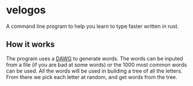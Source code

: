 # velogos
A command line program to help you learn to type faster written in rust.

## How it works

The program uses a [DAWG](https://pages.pathcom.com/~vadco/dawg.html) to generate words. The words can be inputed from a file (if you are bad at some words) or the 1000 most common words can be used. All the words will be used in building a tree of all the letters. From there we pick each letter at random, and get words from the tree.
